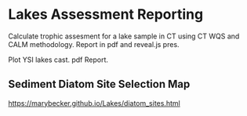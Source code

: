 # Lakes Assessment Reporting

Calculate trophic assesment for a lake sample in CT using CT WQS and CALM methodology.  Report in pdf and reveal.js pres.

Plot YSI lakes cast. pdf Report.

## Sediment Diatom Site Selection Map

https://marybecker.github.io/Lakes/diatom_sites.html
